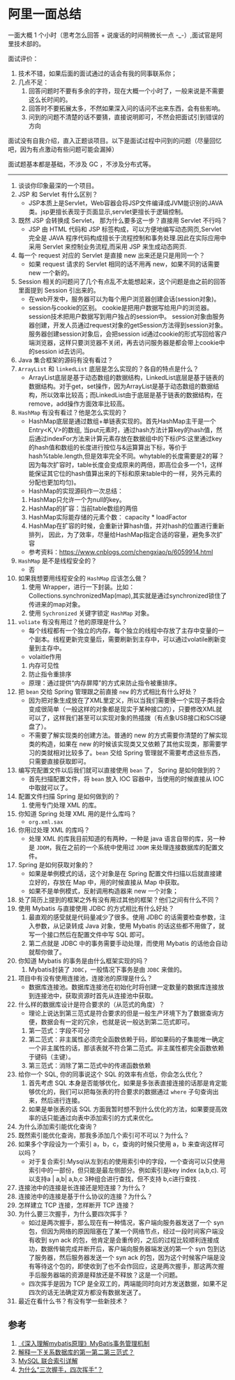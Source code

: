 # 阿里一面总结

一面大概 1 个小时（思考怎么回答 + 说废话的时间稍微长一点 -_-）,面试官是阿里技术部的。

面试评价：
1. 技术不错，如果后面的面试通过的话会有我的同事联系你；
1. 几点不足：
    1. 回答问题时不要有多余的字符，现在大概一个小时了，一般来说是不需要这么长时间的。
    1. 回答时不要拓展太多，不然如果深入问的话问不出来东西，会有些影响。
    1. 问到的问题不清楚的话不要猜，直接说明即可，不然会把面试引到错误的方向


面试没有自我介绍，直入正题谈项目。以下是面试过程中问到的问题（尽量回忆吧，因为有点激动有些问题可能会漏掉）

面试题基本都是基础，不涉及 GC ，不涉及分布式等。

---

1. 谈谈你印象最深的一个项目。
1. JSP 和 Servlet 有什么区别？
    - JSP本质上是Servlet，Web容器会将JSP文件编译成JVM能识别的JAVA类。jsp更擅长表现于页面显示,servlet更擅长于逻辑控制。
1. 既然 JSP 会转换成 Servlet， 那为什么要多这一步？直接用 Servlet 不行吗？
    - JSP 由 HTML 代码和 JSP 标签构成，可以方便地编写动态网页,Servlet 完全是 JAVA 程序代码构成擅长于流程控制和事务处理.因此在实际应用中采用 Servlet 来控制业务流程,而采用 JSP 来生成动态网页.
1. 每一个 request 对应的 Servlet 是直接 new 出来还是只是用同一个？
    - 如果 request 请求的 Servlet 相同的话不用再 new，如果不同的话需要 new 一个新的。
1. Session 相关的问题问了几个有点乱不太能想起来，这个问题是由之前的回答里面提到 Session 引出来的。
    - 在web开发中，服务器可以为每个用户浏览器创建会话(session对象)。
    - session与cookie的区别。
      cookie是把用户数据写给用户的浏览器。
      session技术把用户数据写到用户独占的session中。
      session对象由服务器创建，开发人员通过request对象的getSession方法得到session对象。服务器创建session对象后，会把session id通过cookie的形式写回给客户端浏览器，这样只要浏览器不关闭，再去访问服务器是都会带上cookie中的session id去访问。
1. Java 集合框架的源码有没有看过？
1. `ArrayList` 和 `linkedList` 底层是怎么实现的？各自的特点是什么？
    - ArrayList底层是基于动态数组的数据结构，LinkedList底层是基于链表的数据结构。对于get，set操作，因为ArrayList是基于动态数组的数据结构，所以效率比较高；而LinkedList由于底层是基于链表的数据结构，在remove，add操作方面效率比较高。
1. `HashMap` 有没有看过？他是怎么实现的？
    - HashMap底层是通过数组+单链表实现的。首先HashMap主干是一个Entry<K,V>的数组, 当put元素时，通过hash方法计算key的hash值，然后通过indexFor方法来计算元素存放在数据组中的下标(PS:这里通过key的hash值和数组的长度进行按位与&运算算出下标，等价于hash%table.length,但是效率完全不同。whytable的长度需要是2的幂？因为每次扩容时，table长度会变成原来的两倍，即高位会多一个1，这样能保证其它位的hash值算出来的下标和原来table中的一样，另外元素的分配也更加均匀)。
    - HashMap的实现源码作一次总结：
    1. HashMap只允许一个为null的key。
    2. HashMap的扩容：当前table数组的两倍
    3. HashMap实际能存储的元素个数： capacity * loadFactor
    4. HashMap在扩容的时候，会重新计算hash值，并对hash的位置进行重新排列， 因此，为了效率，尽量给HashMap指定合适的容量，避免多次扩容
    - 参考资料：https://www.cnblogs.com/chengxiao/p/6059914.html
1. `HashMap` 是不是线程安全的？
    - 否
1. 如果我想要用线程安全的 `HashMap` 应该怎么做？
    1. 使用 Wrapper，进行一下封装。比如：Collections.synchronizedMap(map),其实就是通过synchronized锁住了传进来的map对象。
    1. 使用 `Sychronized` 关键字锁定 `HashMap` 对象。
1. `voliate` 有没有用过？他的原理是什么？
    - 每个线程都有一个独立的内存，每个独立的线程中存放了主存中变量的一个副本。线程更新完变量后，需要刷新到主存中，可以通过volatile刷新变量到主存中。
    - volaitle作用
    1. 内存可见性
    2. 防止指令重排序
    - 原理：通过提供“内存屏障”的方式来防止指令被重排序。
1. 把 `bean` 交给 Spring 管理跟之前直接 `new` 的方式相比有什么好处？
    -  因为把对象生成放在了XML里定义，所以当我们需要换一个实现子类将会变成很简单（一般这样的对象都是现实于某种接口的），只要修改XML就可以了，这样我们甚至可以实现对象的热插拨（有点象USB接口和SCIS硬盘了）。
    - 不需要了解实现类的创建方法。普通的 new 的方式需要你清楚的了解实现类的构造，如果在 new 的时候该实现类又又依赖了其他实现类，那需要学习的类就相对比较多了。`bean` 交给 Spring 管理就不需要考虑这些东西，只需要直接获取即可。
1. 编写完配置文件以后我们就可以直接使用 `bean` 了， Spring 是如何做到的？
    - 首先扫描配置文件，将 `bean` 放入 IOC 容器中，当使用的时候直接从 IOC 中取就可以了。
1. 配置文件扫描 Spring 是如何做到的？
    1. 使用专门处理 XML 的库。
1. 你知道 Spring 处理 XML 用的是什么库吗？
    - `org.xml.sax`
1. 你用过处理 XML 的库吗？
    - 处理 XML 的库我目前知道的有两种，一种是 java 语言自带的库，另一种是 `JDOM`，我在之前的一个系统中使用过 `JDOM` 来处理连接数据库的配置文件。
1. Spring 是如何获取对象的？
    - 如果是单例模式的话，这个对象是在 Spring 配置文件扫描以后就直接建立好的，存放在 Map 中，用的时候直接从 Map 中获取。
    - 如果不是单例模式，反射调用构造器来 new 一个对象；
1. 处了简历上提到的框架之外有没有用过其他的框架？他们之间有什么不同？
1. 使用 Mybatis 与直接使用 JDBC 的方式相比有什么好处？
    1. 最直观的感受就是代码量减少了很多。使用 JDBC 的话需要检查参数，注入参数，从记录转成 Java 对象，使用 Mybatis 的话这些都不用做了，就写一个接口然后在配置文件中写 SQL 即可。
    1. 第二点就是 JDBC 中的事务需要手动处理，而使用 Mybatis 的话他会自动就帮你做了。
1. 你知道 Mybatis 的事务是由什么框架实现的吗？
    1. Mybatis封装了 `JDBC`，一般情况下事务是由 `JDBC` 来做的。
1. 项目中有没有使用连接池，连接池的原理是什么？
    - 数据库连接池。数据库连接池在初始化时将创建一定数量的数据库连接放到连接池中，获取资源时首先从连接池中获取。
1. 什么样的数据库设计是符合要求的（从范式的角度）？
    - 理论上说达到第三范式是符合要求的但是一般生产环境下为了数据查询方便，数据会有一定的冗余，也就是说一般达到第二范式即可。
    1. 第一范式：字段不可分
    1. 第二范式：非主属性必须完全函数依赖于码，即如果码的子集能唯一确定一个非主属性的话，那该表就不符合第二范式。非主属性都完全函数依赖于键码（主键）。
    1. 第三范式：消除了第二范式中的传递函数依赖
1. 给你一个 SQL, 你的同事说这个 SQL 的效率有点低，你会怎么优化？
    1. 首先考虑 SQL 本身是否能够优化，如果是多张表直接连接的话那是肯定能够优化的，我们可以把每张表的符合要求的数据通过 `where` 子句查询出来，然后进行连接。
    1. 如果是单张表的话 SQL 方面我暂时想不到什么优化的方法，如果要提高效率的话只能通过向表中添加索引的方式来优化。
1. 为什么添加索引能优化查询？
1. 既然索引能优化查询，那我多添加几个索引可不可以？为什么？
1. 如果多个字段设为一个索引 a，b，c，查询的时候只使用 a，b 来查询这样可以吗？
    - 对于复合索引:Mysql从左到右的使用索引中的字段，一个查询可以只使用索引中的一部份，但只能是最左侧部分。例如索引是key index (a,b,c). 可以支持a | a,b| a,b,c 3种组合进行查找，但不支持 b,c进行查找 .
1. 连接池中的连接是长连接还是短连接？为什么？
1. 连接池中的连接是基于什么协议的连接？为什么？
1. 怎样建立 TCP 连接，怎样断开 TCP 连接？
1. 为什么要三次握手，为什么要四次挥手？
    - 如过是两次握手，那么现在有一种情况，客户端向服务器发送了一个 syn 包，但因为网络的原因阻塞在了某一个网络节点，经过一段时间客户端没有收到 syn ack 的包，他肯定是会重传的，之后的过程比较顺利连接成功，数据传输完成并断开后，客户端向服务器端发送的第一个 syn 包到达了服务器，然后服务器发送一个 syn ack 的包，因为这个时候客户端是没有等待这个包的，即使收到了也不会作回应，这是两次握手，那这两次握手后服务器端的资源是释放还是不释放？这是一个问题。
    - 四次挥手是因为 TCP 是全双工的，两端能同时向对方发送数据，如果不足四次的话无法确定双方都没有数据发送了。
1. 最近在看什么书？有没有学一些新技术？

## 参考

1. [《深入理解mybatis原理》MyBatis事务管理机制](http://blog.csdn.net/luanlouis/article/details/37992171)
1. [解释一下关系数据库的第一第二第三范式？](https://www.zhihu.com/question/24696366)
1. [MySQL 联合索引详解](http://blog.csdn.net/lmh12506/article/details/8879916)
1. [为什么“三次握手，四次挥手”？](http://www.cnblogs.com/SeaSky0606/p/4741982.html)
